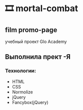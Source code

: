 # 🎞 mortal-combat 
## film promo-page


 учебный проект Glo Academy
## Выполнила прект -Я
### Технологии:
- HTML
- CSS
- Normolize
- jQuery
- Fancybox(jQuery)
